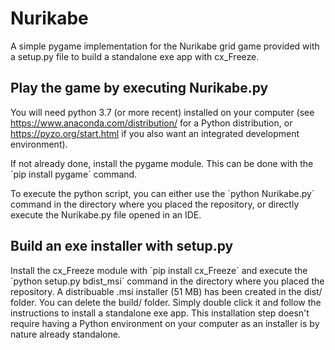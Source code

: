 # Nurikabe
A simple pygame implementation for the Nurikabe grid game provided with a setup.py file to build a standalone exe app with cx_Freeze.

## Play the game by executing Nurikabe.py

You will need python 3.7 (or more recent) installed on your computer (see https://www.anaconda.com/distribution/ for a Python distribution, or https://pyzo.org/start.html if you also want an integrated development environment).

If not already done, install the pygame module. This can be done with the ´pip install pygame´ command.

To execute the python script, you can either use the ´python Nurikabe.py´ command in the directory where you placed the repository, or directly execute the Nurikabe.py file opened in an IDE.

## Build an exe installer with setup.py

Install the cx_Freeze module with ´pip install cx_Freeze´ and execute the ´python setup.py bdist_msi´ command in the directory where you placed the repository. A distribuable .msi installer (51 MB) has been created in the dist/ folder. You can delete the build/ folder. Simply double click it and follow the instructions to install a standalone exe app. This installation step doesn't require having a Python environment on your computer as an installer is by nature already standalone.
